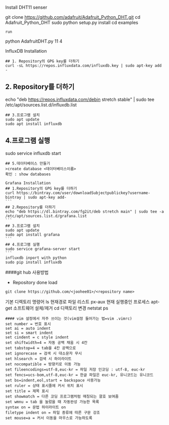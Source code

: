Install DHT11 senser

git clone https://github.com/adafruit/Adafruit_Python_DHT.git
cd Adafruit_Python_DHT
sudo python setup.py install
cd examples
```
run
```
python AdafruitDHT.py 11 4

InfluxDB Installation
```
## 1. Repository의 GPG key를 더하기
curl -sL https://repos.influxdata.com/influxdb.key | sudo apt-key add -
```
## 2. Repository를 더하기
echo "deb https://repos.influxdata.com/debin stretch stable" | sudo tee /etc/apt/sources.list.d/influxdb.list
```
## 3.프로그램 설치
sudo apt update
sudo apt install influxdb
```
## 4.프로그램 실행
sudo service influxdb start
```
## 5.데이터베이스 만들기
>create database <데이터베이스이름>
확인 : show databases
`````
`````
Grafana Installation
## 1.Repository의 GPG key를 더하기
curl https://bintray.com/user/downloadSubjectpublickey?username-bintray | sudo apt-key add-
```
## 2.Repository를 더하기
echo "deb https://dl.bintray.com/fg2it/deb stretch main" | sudo tee -a /etc/apt/sources.list.d/grafana.list
```
## 3.프로그램 설치
sudo apt update
sudo apt install grafana
```
## 4.프로그램 실행
sudo service grafana-server start
```
influxdb inport with python
sudo pip install influxdb
`````
####git hub 사용방법
 - Repository done load
 ```
 git clone https://github.com/<joohee01>/<repository name>
 ```
 기본 디렉토리 명령어
 ls 현재경로 파일 리스트 
px-aux 현재 실행중인 프로세스
apt-get 소프트웨어 설체/제거
cd 디렉토리 변경
netstat ps
````
#### vim 설정에서 자주 쓰이는 것(vim설정 들어가는 법=vim .vimrc)
set number = 번호 표시
set ai = auto indent
set si = smart indent
set cindent = c style indent
set shiftwidth=4 = 자동 공백 채움 시 4칸
set tabstop=4 = tab을 4칸 공백으로
set ignorecase = 검색 시 대소문자 무시
set hlsearch = 검색 시 하이라이트
set nocompatible = 방향키로 이동 가능
set fileencodings=utf-8,euc-kr = 파일 저장 인코딩 : utf-8, euc-kr
set fencs=ucs-bom,utf-8,euc-kr = 한글 파일은 euc-kr, 유니코드는 유니코드
set bs=indent,eol,start = backspace 사용가능
set ruler = 상태 표시줄에 커서 위치 표시
set title = 제목 표시
set showmatch = 다른 코딩 프로그램처럼 매칭되는 괄호 보여줌
set wmnu = tab 을 눌렀을 때 자동완성 가능한 목록
syntax on = 문법 하이라이트 on
filetype indent on = 파일 종류에 따른 구문 강조
set mouse=a = 커서 이동을 마우스로 가능하도록
